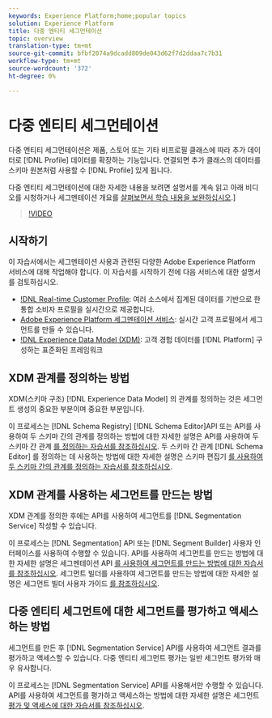 ```yaml
---
keywords: Experience Platform;home;popular topics
solution: Experience Platform
title: 다중 엔티티 세그먼테이션
topic: overview
translation-type: tm+mt
source-git-commit: bfbf2074a9dcadd809de043d62f7d2ddaa7c7b31
workflow-type: tm+mt
source-wordcount: '372'
ht-degree: 0%

---
```



# 다중 엔티티 세그먼테이션

다중 엔티티 세그먼테이션은 제품, 스토어 또는 기타 비프로필 클래스에 따라 추가 데이터로 [!DNL Profile] 데이터를 확장하는 기능입니다. 연결되면 추가 클래스의 데이터를 스키마 원본처럼 사용할 수 [!DNL Profile] 있게 됩니다.

다중 엔티티 세그먼테이션에 대한 자세한 내용을 보려면 설명서를 계속 읽고 아래 비디오를 시청하거나 세그멘테이션 개요를 [살펴보면서 학습 내용을 보완하십시오](./home.md).]

>[!VIDEO](https://video.tv.adobe.com/v/28947?quality=12&learn=on)

## 시작하기

이 자습서에서는 세그멘테이션 사용과 관련된 다양한 Adobe Experience Platform 서비스에 대해 작업해야 합니다. 이 자습서를 시작하기 전에 다음 서비스에 대한 설명서를 검토하십시오.

- [!DNL Real-time Customer Profile](../profile/home.md): 여러 소스에서 집계된 데이터를 기반으로 한 통합 소비자 프로필을 실시간으로 제공합니다.
- [Adobe Experience Platform 세그멘테이션 서비스](./home.md): 실시간 고객 프로필에서 세그먼트를 만들 수 있습니다.
- [!DNL Experience Data Model (XDM)](../xdm/home.md): 고객 경험 데이터를 [!DNL Platform] 구성하는 표준화된 프레임워크

## XDM 관계를 정의하는 방법

XDM(스키마 구조) [!DNL Experience Data Model] 의 관계를 정의하는 것은 세그먼트 생성의 중요한 부분이며 중요한 부분입니다.

이 프로세스는 [!DNL Schema Registry] [!DNL Schema Editor]API 또는 API를 사용하여 두 스키마 간의 관계를 정의하는 방법에 대한 자세한 설명은 API를 사용하여 두 스키마 간 관계 [를 정의하는 자습서를 참조하십시오](../xdm/tutorials/relationship-api.md). 두 스키마 간 관계 [!DNL Schema Editor] 를 정의하는 데 사용하는 방법에 대한 자세한 설명은 스키마 편집기 [를 사용하여 두 스키마 간의 관계를 정의하는 자습서를 참조하십시오](../xdm/tutorials/relationship-ui.md).

## XDM 관계를 사용하는 세그먼트를 만드는 방법

XDM 관계를 정의한 후에는 API를 사용하여 세그먼트를 [!DNL Segmentation Service] 작성할 수 있습니다.

이 프로세스는 [!DNL Segmentation] API 또는 [!DNL Segment Builder] 사용자 인터페이스를 사용하여 수행할 수 있습니다. API를 사용하여 세그먼트를 만드는 방법에 대한 자세한 설명은 세그멘테이션 API [를 사용하여 세그먼트를 만드는 방법에 대한 자습서를 참조하십시오](./tutorials/create-a-segment.md). 세그먼트 빌더를 사용하여 세그먼트를 만드는 방법에 대한 자세한 설명은 세그먼트 빌더 사용자 가이드 [를 참조하십시오](./ui/overview.md).

## 다중 엔티티 세그먼트에 대한 세그먼트를 평가하고 액세스하는 방법

세그먼트를 만든 후 [!DNL Segmentation Service] API를 사용하여 세그먼트 결과를 평가하고 액세스할 수 있습니다. 다중 엔티티 세그먼트 평가는 일반 세그먼트 평가와 매우 유사합니다.

이 프로세스는 [!DNL Segmentation Service] API를 사용해서만 수행할 수 있습니다. API를 사용하여 세그먼트를 평가하고 액세스하는 방법에 대한 자세한 설명은 세그먼트 [평가 및 액세스에 대한 자습서를 참조하십시오](./tutorials/evaluate-a-segment.md).